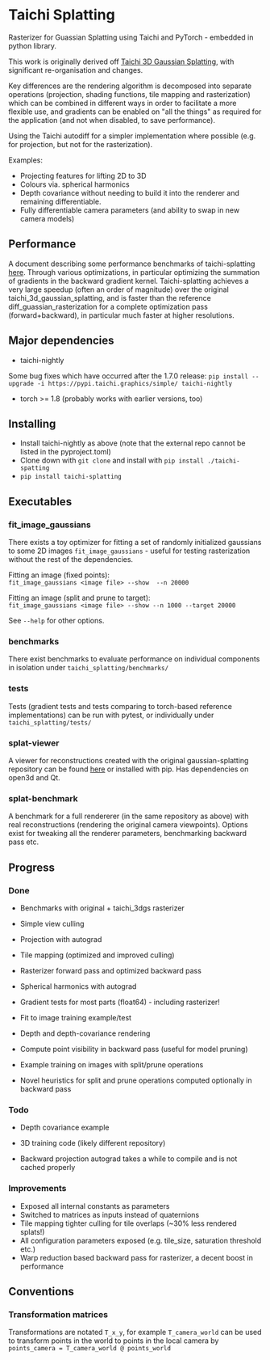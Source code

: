 # Taichi Splatting

Rasterizer for Guassian Splatting using Taichi and PyTorch - embedded in python library. 

This work is originally derived off [Taichi 3D Gaussian Splatting](https://github.com/wanmeihuali/taichi_3d_gaussian_splatting), with significant re-organisation and changes.

Key differences are the rendering algorithm is decomposed into separate operations (projection, shading functions, tile mapping and rasterization) which can be combined in different ways in order to facilitate a more flexible use, and gradients can be enabled on "all the things" as required for the application (and not when disabled, to save performance).

Using the Taichi autodiff for a simpler implementation where possible (e.g. for projection, but not for the rasterization).

Examples:
  * Projecting features for lifting 2D to 3D
  * Colours via. spherical harmonics
  * Depth covariance without needing to build it into the renderer and remaining differentiable.
  * Fully differentiable camera parameters (and ability to swap in new camera models)

## Performance

A document describing some performance benchmarks of taichi-splatting [here](BENCHMARK.md). Through various optimizations, in particular optimizing the summation of gradients in the backward gradient kernel. Taichi-splatting achieves a very large speedup (often an order of magnitude) over the original taichi_3d_gaussian_splatting, and is faster than the reference diff_guassian_rasterization for a complete optimization pass (forward+backward), in particular much faster at higher resolutions.


## Major dependencies

* taichi-nightly

Some bug fixes which have occurred after the 1.7.0 release:
`pip install --upgrade -i https://pypi.taichi.graphics/simple/ taichi-nightly`

* torch >= 1.8 (probably works with earlier versions, too)

## Installing

* Install taichi-nightly as above (note that the external repo cannot be listed in the pyproject.toml)
* Clone down with `git clone` and install with `pip install ./taichi-spatting`
* `pip install taichi-splatting`


## Executables

### fit_image_gaussians

There exists a toy optimizer for fitting a set of randomly initialized gaussians to some 2D images `fit_image_gaussians` - useful for testing rasterization without the rest of the dependencies.

Fitting an image (fixed points): \
`fit_image_gaussians <image file> --show  --n 20000` 

Fitting an image (split and prune to target): \
`fit_image_gaussians <image file> --show --n 1000 --target 20000` 

See `--help` for other options.

### benchmarks

There exist benchmarks to evaluate performance on individual components in isolation under `taichi_splatting/benchmarks/`

### tests 

Tests (gradient tests and tests comparing to torch-based reference implementations) can be run with pytest, or individually under 
`taichi_splatting/tests/`

### splat-viewer

A viewer for reconstructions created with the original gaussian-splatting repository can be found [here](https://github.com/uc-vision/splat-viewer) or installed with pip. Has dependencies on open3d and Qt. 

### splat-benchmark

A benchmark for a full rendererer (in the same repository as above) with real reconstructions (rendering the original camera viewpoints).  Options exist for tweaking all the renderer parameters, benchmarking backward pass etc.


## Progress

### Done
* Benchmarks with original + taichi_3dgs rasterizer

* Simple view culling 
* Projection with autograd
* Tile mapping (optimized and improved culling) 
* Rasterizer forward pass and optimized backward pass

* Spherical harmonics with autograd
* Gradient tests for most parts (float64) - including rasterizer!
* Fit to image training example/test
* Depth and depth-covariance rendering

* Compute point visibility in backward pass (useful for model pruning)
* Example training on images with split/prune operations
* Novel heuristics for split and prune operations computed optionally in backward pass 


### Todo

* Depth covariance example

* 3D training code (likely different repository)
* Backward projection autograd takes a while to compile and is not cached properly

### Improvements

* Exposed all internal constants as parameters
* Switched to matrices as inputs instead of quaternions
* Tile mapping tighter culling for tile overlaps (~30% less rendered splats!)
* All configuration parameters exposed (e.g. tile_size, saturation threshold etc.)
* Warp reduction based backward pass for rasterizer, a decent boost in performance


## Conventions

### Transformation matrices

Transformations are notated `T_x_y`, for example `T_camera_world` can be used to transform points in the world to points in the local camera by `points_camera = T_camera_world @ points_world`

